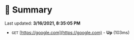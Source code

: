 # 📖 Summary
Last updated: **3/16/2021, 8:35:05 PM**

- `GET` [https://google.com](https://google.com) - **Up** (103ms)

